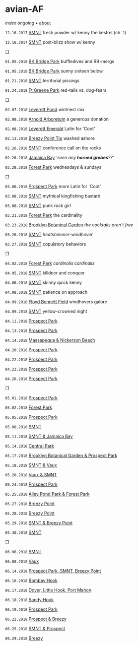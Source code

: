 # avian-AF

_index ongoing_ • [about](https://vados.pdpd.org/about)

`12.16.2017` [SMNT](http://pi.pdpd.org/2017-12-16a) fresh powder w/ kenny the kestrel (ch. 1)

`12.16.2017` [SMNT](http://pi.pdpd.org/2017-12-16b) post-blizz show w/ kenny

❏

`01.05.2018` [BK Bridge Park](https://pi.pdpd.org/2018-01-05a) buffledives and RB-mergs

`01.05.2018` [BK Bridge Park](https://pi.pdpd.org/2018-01-05b) sunny sixteen below

`01.21.2018` [SMNT](https://pi.pdpd.org/2018-01-21) territorial pissings

`01.24.2018` [Ft Greene Park]() red-tails vs. dog-fears

❏

`02.07.2018` [Leverett Pond](https://pi.pdpd.org/2018-02-07) wintriest mix

`02.08.2018` [Arnold Arboretum](https://pi.pdpd.org/2018-02-08-aa) a generous donation

`02.08.2018` [Leverett Emerald](https://pi.pdpd.org/2018-02-08-lp) Latin for 'Coot'

`02.13.2018` [Breezy Point Tip]() washed ashore

`02.26.2018` [SMNT]() conference call on the rocks

`02.26.2018` [Jamaica Bay]() _'seen any **horned grebes**??'_

`02.28.2018` [Forest Park]() wednesdays & sundays

❐

`03.06.2018` [Prospect Park]() _more_ Latin for 'Coot'

`03.08.2018` [SMNT]() mythical kingfishing bastard

`03.08.2018` [SMNT]() punk rock girl

`03.21.2018` [Forest Park]() the cardinality

`03.23.2018` [Brooklyn Botanical Garden]() _the cocktails aren't free_

`03.26.2018` [SMNT]() _heatshimmer-windhover_

`03.27.2018` [SMNT]() copulatory behaviors

❐

`04.02.2018` [Forest Park]() _cardinalis cardinalis_

`04.05.2018` [SMNT]() killdeer and conquer

`04.06.2018` [SMNT]() skinny quick kenny

`04.08.2018` [SMNT]() patience on approach

`04.09.2018` [Floyd Bennett Field]() windhovers galore

`04.09.2018` [SMNT]() yellow-crowned night

`04.11.2018` [Prospect Park]()

`04.13.2018` [Prospect Park]()

`04.14.2018` [Massapequa & Nickerson Beach]()

`04.20.2018` [Prospect Park]()

`04.22.2018` [Prospect Park]()

`04.23.2018` [Prospect Park]()

`04.26.2018` [Prospect Park]()

❐

`05.01.2018` [Prospect Park]()

`05.02.2018` [Forest Park]()

`05.05.2018` [Prospect Park]()

`05.08.2018` [SMNT]()

`05.11.2018` [SMNT & Jamaica Bay]()

`05.14.2018` [Central Park]()

`05.17.2018` [Brooklyn Botanical Garden & Prospect Park]()

`05.18.2018` [SMNT & Vaux]()

`05.20.2018` [Vaux & SMNT]()

`05.24.2018` [Prospect Park]()

`05.25.2018` [Alley Pond Park & Forest Park]()

`05.27.2018` [Breezy Point]()

`05.28.2018` [Breezy Point]()

`05.29.2018` [SMNT & Breezy Point]()

`05.30.2018` [SMNT]()

❐

`06.06.2018` [SMNT]()

`06.08.2018` [Vaux]()

`06.14.2018` [Prospect Park, SMNT, Breezy Point]()

`06.16.2018` [Bombay Hook]()

`06.17.2018` [Dover, Little Hook, Port Mahon]()

`06.18.2018` [Sandy Hook]()

`06.19.2018` [Prospect Park]()

`06.22.2018` [Prospect & Breezy]()

`06.25.2018` [SMNT & Prospect]()

`06.29.2018` [Breezy]()